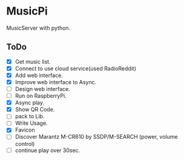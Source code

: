 # MusicPi

MusicServer with python.

## ToDo
- [X] Get music list.
- [X] Connect to use cloud service(used RadioReddit)
- [X] Add web interface.
- [X] Improve web interface to Async.
- [ ] Design web interface.
- [ ] Run on RaspberryPi.
- [X] Async play.
- [X] Show QR Code.
- [ ] pack to Lib.
- [ ] Write Usage.
- [X] Favicon
- [ ] Discover Marantz M-CR610 by SSDP/M-SEARCH (power, volume control)
- [ ] continue play over 30sec.
